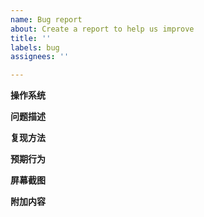 ```yaml
---
name: Bug report
about: Create a report to help us improve
title: ''
labels: bug
assignees: ''

---
```


<!-- 欢迎！在提交 issue 前，请确保您阅读了此网页 https://github.com/Keldos-Li/typora-latex-theme/blob/main/CONTRIBUTING.md -->
<!-- 本项目的工作语言是中文和英文；如果您愿意，可以把以下必要的内容替换为英文，这同样是被我们接受的 -->
<!-- 这种代码块中的内容是注释，不会显示在 issue 中 -->
<!-- 请把以下的注释块替换为您遇到的实际情况 -->

**操作系统**
<!-- 请写出您当前使用 Typora 的操作系统 -->

**问题描述**
<!-- 请写出对您遇到的问题的清晰描述 -->

**复现方法**
<!-- 
请写出复现您遇到问题的步骤；比如：  
1. 前往某处
2. 输入某文字
3. 将页面滚动到某处
4. 即可看到问题
-->

**预期行为**
<!-- 请写出您认为正常的行为是什么 -->

**屏幕截图**
<!-- 如果有必要，请写出与问题相关的屏幕截图 -->

**附加内容**
<!-- 如果有必要，请写出任何附加内容 -->
